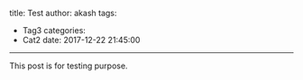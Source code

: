 title: Test
author: akash
tags:
  - Tag3
categories:
  - Cat2
date: 2017-12-22 21:45:00
---
This post is for testing purpose.